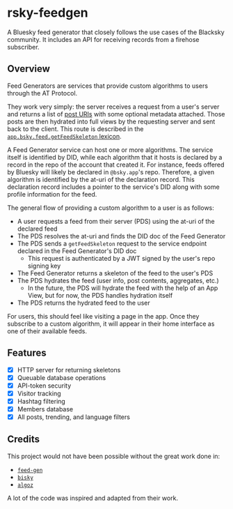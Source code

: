 # <h1> rsky-feedgen </h1>


A Bluesky feed generator that closely follows the use cases of the Blacksky community. It includes an API for receiving records from a firehose subscriber.

## Overview

Feed Generators are services that provide custom algorithms to users through the AT Protocol.

They work very simply: the server receives a request from a user's server and returns a list of [post URIs](https://atproto.com/specs/at-uri-scheme) with some optional metadata attached. Those posts are then hydrated into full views by the requesting server and sent back to the client. This route is described in the [`app.bsky.feed.getFeedSkeleton` lexicon](https://atproto.com/lexicons/app-bsky-feed#appbskyfeedgetfeedskeleton).

A Feed Generator service can host one or more algorithms. The service itself is identified by DID, while each algorithm that it hosts is declared by a record in the repo of the account that created it. For instance, feeds offered by Bluesky will likely be declared in `@bsky.app`'s repo. Therefore, a given algorithm is identified by the at-uri of the declaration record. This declaration record includes a pointer to the service's DID along with some profile information for the feed.

The general flow of providing a custom algorithm to a user is as follows:
- A user requests a feed from their server (PDS) using the at-uri of the declared feed
- The PDS resolves the at-uri and finds the DID doc of the Feed Generator
- The PDS sends a `getFeedSkeleton` request to the service endpoint declared in the Feed Generator's DID doc
    - This request is authenticated by a JWT signed by the user's repo signing key
- The Feed Generator returns a skeleton of the feed to the user's PDS
- The PDS hydrates the feed (user info, post contents, aggregates, etc.)
    - In the future, the PDS will hydrate the feed with the help of an App View, but for now, the PDS handles hydration itself
- The PDS returns the hydrated feed to the user

For users, this should feel like visiting a page in the app. Once they subscribe to a custom algorithm, it will appear in their home interface as one of their available feeds.

## Features

-   [x] HTTP server for returning skeletons
-   [x] Queuable database operations
-   [x] API-token security
-   [x] Visitor tracking
-   [x] Hashtag filtering
-   [x] Members database
-   [x] All posts, trending, and language filters

## Credits

This project would not have been possible without the great work done in:

-   [`feed-gen`](https://github.com/bluesky-social/feed-generator)
-   [`bisky`](https://github.com/jesopo/bisky)
-   [`algoz`](https://github.com/whyrusleeping/algoz)

A lot of the code was inspired and adapted from their work.
